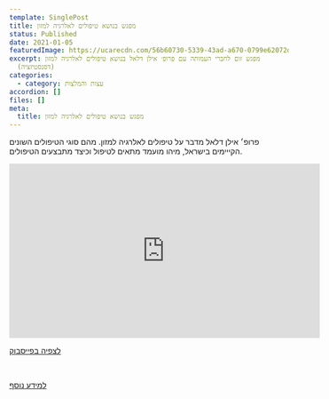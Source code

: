 ```yaml
---
template: SinglePost
title: מפגש בנושא טיפולים לאלרגיה למזון
status: Published
date: 2021-01-05
featuredImage: https://ucarecdn.com/56b60730-5339-43ad-a670-0799e62072d5/
excerpt: מפגש זום לחברי העמותה עם פרופ׳ אילן דלאל בנושא טיפולים לאלרגיה למזון
  (דסנסטיזציה)
categories:
  - category: עצות והמלצות
accordion: []
files: []
meta:
  title: מפגש בנושא טיפולים לאלרגיה למזון
---
```

פרופ׳ אילן דלאל מדבר על טיפולים לאלרגיה למזון. מהם סוגי הטיפולים השונים הקייימים בישראל, מיהו מועמד מתאים לטיפול וכיצד מתבצעים הטיפולים.

<iframe src="https://www.facebook.com/plugins/video.php?height=314&href=https%3A%2F%2Fwww.facebook.com%2FFoodallergy.il%2Fvideos%2F724549658459798%2F&show_text=false&width=560" width="560" height="314" style="border:none;overflow:hidden" scrolling="no" frameborder="0" allowfullscreen="true" allow="autoplay; clipboard-write; encrypted-media; picture-in-picture; web-share" allowFullScreen="true"></iframe>

[לצפיה בפייסבוק](https://fb.watch/2QwGwp22Ff/)

<br>

[למידע נוסף](/טיפולים-לאלרגיות-מזון/)